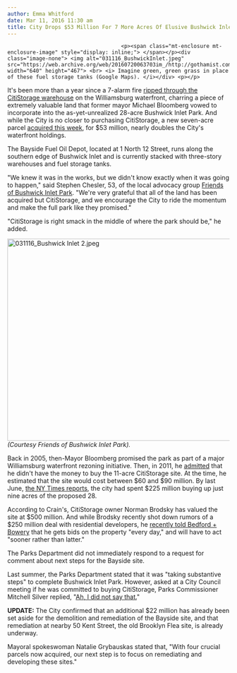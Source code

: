 ```yaml
---
author: Emma Whitford
date: Mar 11, 2016 11:30 am
title: City Drops $53 Million For 7 More Acres Of Elusive Bushwick Inlet Park
---
```


	
										<p><span class="mt-enclosure mt-enclosure-image" style="display: inline;"> </span></p><div class="image-none"> <img alt="031116_BushwickInlet.jpeg" src="https://web.archive.org/web/20160720063703im_/http://gothamist.com/attachments/nyc_ewhitford/031116_BushwickInlet.jpeg" width="640" height="467"> <br> <i> Imagine green, green grass in place of these fuel storage tanks (Google Maps). </i></div> <p></p>

<p>It&apos;s been more than a year since a 7-alarm fire <a href="https://web.archive.org/web/20160720063703/http://gothamist.com/2015/01/31/4-alarm_fire_raging_in_williamsburg.php#photo-8">ripped through the CitiStorage warehouse</a> on the Williamsburg waterfront, charring a piece of extremely valuable land that former mayor Michael Bloomberg vowed to incorporate into the as-yet-unrealized 28-acre Bushwick Inlet Park. And while the City is no closer to purchasing CitiStorage, a new seven-acre parcel <a href="https://web.archive.org/web/20160720063703/http://therealdeal.com/2016/03/10/city-pays-53m-for-7-acre-williamsburg-site/?utm_source=rss&amp;utm_medium=rss&amp;utm_campaign=city-pays-53m-for-7-acre-williamsburg-site">acquired this week</a>, for $53 million, nearly doubles the City&apos;s waterfront holdings. </p>

<p>The Bayside Fuel Oil Depot, located at 1 North 12 Street, runs along the southern edge of Bushwick Inlet and is currently stacked with three-story warehouses and fuel storage tanks. </p>

<p>&quot;We knew it was in the works, but we didn&apos;t know exactly when it was going to happen,&quot; said Stephen Chesler, 53, of the local advocacy group <a href="https://web.archive.org/web/20160720063703/http://gothamist.com/2015/03/07/photos_video_protestors_stage_proje.php#photo-1">Friends of Bushwick Inlet Park</a>. &quot;We&apos;re very grateful that all of the land has been acquired but CitiStorage, and we encourage the City to ride the momentum and make the full park like they promised.&quot; </p>

<p>&quot;CitiStorage is right smack in the middle of where the park should be,&quot; he added. </p>

<p><span class="mt-enclosure mt-enclosure-image" style="display: inline;"> </span></p><div class="image-none"> <img alt="031116_Bushwick Inlet 2.jpeg" src="https://web.archive.org/web/20160720063703im_/http://gothamist.com/attachments/nyc_ewhitford/031116_Bushwick%20Inlet%202.jpeg" width="640" height="458"> <br> <i> (Courtesy Friends of Bushwick Inlet Park). </i></div> <p></p>

<p>Back in 2005, then-Mayor Bloomberg promised the park as part of a major Williamsburg waterfront rezoning initiative. Then, in 2011, he <a href="https://web.archive.org/web/20160720063703/http://gothamist.com/2011/07/20/oops_no_money_for_promised_bushwick.php#photo-1">admitted</a> that he didn&apos;t have the money to buy the 11-acre CitiStorage site. At the time, he estimated that the site would cost between $60 and $90 million. By last June, <a href="https://web.archive.org/web/20160720063703/http://www.nytimes.com/2015/06/02/arts/design/price-tag-on-a-brooklyn-park-reaches-225-million-and-thats-only-the-beginning.html?partner=rss&amp;emc=rss&amp;_r=1">the NY Times reports</a>, the city had spent $225 million buying up just nine acres of the proposed 28. </p>

<p>According to Crain&apos;s, CitiStorage owner Norman Brodsky has valued the site at $500 million. And while Brodsky recently shot down rumors of a $250 million deal with residential developers, he <a href="https://web.archive.org/web/20160720063703/http://bedfordandbowery.com/2016/01/year-after-citistorage-fire-park-conversion-is-still-a-hot-topic/">recently told Bedford + Bowery</a> that he gets bids on the property &quot;every day,&quot; and will have to act &quot;sooner rather than latter.&quot;</p>

<p>The Parks Department did not immediately respond to a request for comment about next steps for the Bayside site. </p>

<p>Last summer, the Parks Department stated that it was &quot;taking substantive steps&quot; to complete Bushwick Inlet Park. However, asked at a City Council meeting if he was committed to buying CitiStorage, Parks Commissioner Mitchell Silver replied, &quot;<a href="https://web.archive.org/web/20160720063703/http://gothamist.com/2015/06/01/is_bushwick_inlet_park_worth_all_th.php">Ah, I did not say that.</a>&quot;</p>

<p><strong>UPDATE:</strong> The City confirmed that an additional $22 million has already been set aside for the demolition and remediation of the Bayside site, and that remediation at nearby 50 Kent Street, the old Brooklyn Flea site, is already underway. </p>

<p>Mayoral spokeswoman Natalie Grybauskas stated that, &quot;With four crucial parcels now acquired, our next step is to focus on remediating and developing these sites.&quot; </p>					
										
									
				